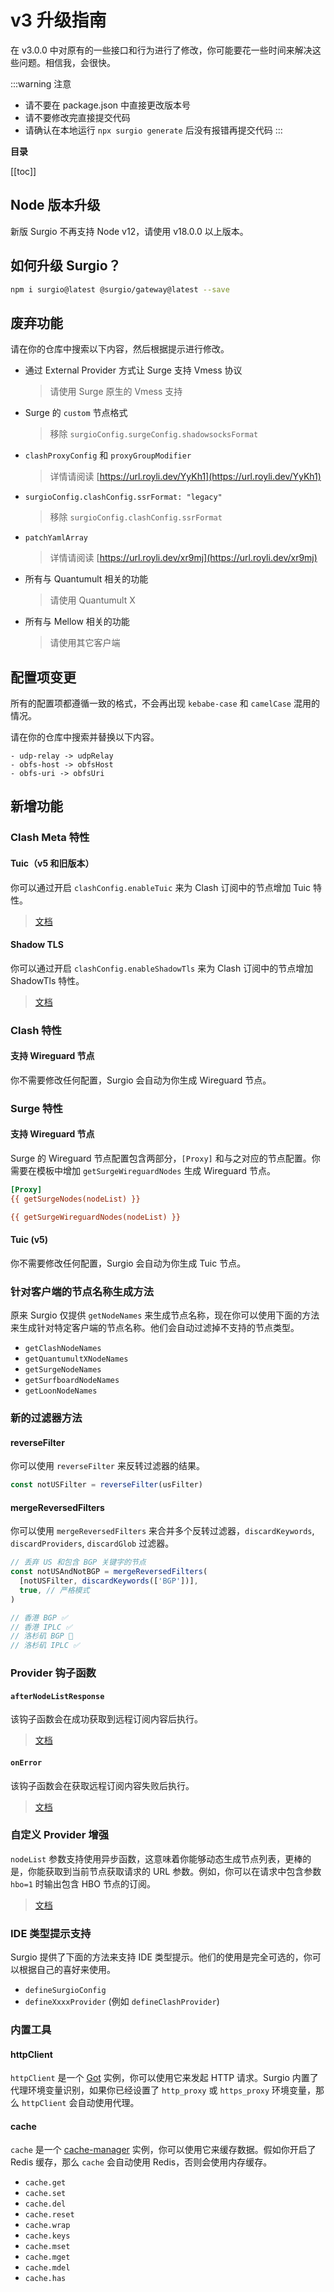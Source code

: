 # v3 升级指南

在 v3.0.0 中对原有的一些接口和行为进行了修改，你可能要花一些时间来解决这些问题。相信我，会很快。

:::warning 注意
- 请不要在 package.json 中直接更改版本号
- 请不要修改完直接提交代码
- 请确认在本地运行 `npx surgio generate` 后没有报错再提交代码
:::

**目录**

[[toc]]

## Node 版本升级

新版 Surgio 不再支持 Node v12，请使用 v18.0.0 以上版本。

## 如何升级 Surgio？

```bash
npm i surgio@latest @surgio/gateway@latest --save
```

## 废弃功能

请在你的仓库中搜索以下内容，然后根据提示进行修改。

- 通过 External Provider 方式让 Surge 支持 Vmess 协议
  > 请使用 Surge 原生的 Vmess 支持
- Surge 的 `custom` 节点格式
  > 移除 `surgioConfig.surgeConfig.shadowsocksFormat`
- `clashProxyConfig` 和 `proxyGroupModifier`
  > 详情请阅读 [https://url.royli.dev/YyKh1](https://url.royli.dev/YyKh1)
- `surgioConfig.clashConfig.ssrFormat: "legacy"`
  > 移除 `surgioConfig.clashConfig.ssrFormat`
- `patchYamlArray`
  > 详情请阅读 [https://url.royli.dev/xr9mj](https://url.royli.dev/xr9mj)
- 所有与 Quantumult 相关的功能
  > 请使用 Quantumult X
- 所有与 Mellow 相关的功能
  > 请使用其它客户端

## 配置项变更

所有的配置项都遵循一致的格式，不会再出现 `kebabe-case` 和 `camelCase` 混用的情况。

请在你的仓库中搜索并替换以下内容。

```
- udp-relay -> udpRelay
- obfs-host -> obfsHost
- obfs-uri -> obfsUri
```

## 新增功能

### Clash Meta 特性

#### Tuic（v5 和旧版本）

你可以通过开启 `clashConfig.enableTuic` 来为 Clash 订阅中的节点增加 Tuic 特性。

> [文档](/guide/custom-config.md#clashconfig-enabletuic)

#### Shadow TLS

你可以通过开启 `clashConfig.enableShadowTls` 来为 Clash 订阅中的节点增加 ShadowTls 特性。

> [文档](/guide/custom-config.md#clashconfig-enableshadowtls)

### Clash 特性

#### 支持 Wireguard 节点

你不需要修改任何配置，Surgio 会自动为你生成 Wireguard 节点。

### Surge 特性

#### 支持 Wireguard 节点

Surge 的 Wireguard 节点配置包含两部分，`[Proxy]` 和与之对应的节点配置。你需要在模板中增加 `getSurgeWireguardNodes` 生成 Wireguard 节点。

```ini
[Proxy]
{{ getSurgeNodes(nodeList) }}

{{ getSurgeWireguardNodes(nodeList) }}
```

#### Tuic (v5)

你不需要修改任何配置，Surgio 会自动为你生成 Tuic 节点。

### 针对客户端的节点名称生成方法

原来 Surgio 仅提供 `getNodeNames` 来生成节点名称，现在你可以使用下面的方法来生成针对特定客户端的节点名称。他们会自动过滤掉不支持的节点类型。

- `getClashNodeNames`
- `getQuantumultXNodeNames`
- `getSurgeNodeNames`
- `getSurfboardNodeNames`
- `getLoonNodeNames`

### 新的过滤器方法

#### reverseFilter

你可以使用 `reverseFilter` 来反转过滤器的结果。

```js
const notUSFilter = reverseFilter(usFilter)
```

#### mergeReversedFilters

你可以使用 `mergeReversedFilters` 来合并多个反转过滤器，`discardKeywords`, `discardProviders`, `discardGlob` 过滤器。


```js
// 丢弃 US 和包含 BGP 关键字的节点
const notUSAndNotBGP = mergeReversedFilters(
  [notUSFilter, discardKeywords(['BGP'])],
  true, // 严格模式
)

// 香港 BGP ✅
// 香港 IPLC ✅
// 洛杉矶 BGP 🚫
// 洛杉矶 IPLC ✅
```

### Provider 钩子函数

#### `afterNodeListResponse`

该钩子函数会在成功获取到远程订阅内容后执行。

> [文档](/guide/custom-provider.md#hooks-afternodelistresponse)

#### `onError`

该钩子函数会在获取远程订阅内容失败后执行。

> [文档](/guide/custom-provider.md#hooks-onerror)

### 自定义 Provider 增强

`nodeList` 参数支持使用异步函数，这意味着你能够动态生成节点列表，更棒的是，你能获取到当前节点获取请求的 URL 参数。例如，你可以在请求中包含参数 `hbo=1` 时输出包含 HBO 节点的订阅。

> [文档](/guide/custom-provider.md#异步模式)

### IDE 类型提示支持

Surgio 提供了下面的方法来支持 IDE 类型提示。他们的使用是完全可选的，你可以根据自己的喜好来使用。

- `defineSurgioConfig`
- `defineXxxxProvider` (例如 `defineClashProvider`)

### 内置工具

#### httpClient

`httpClient` 是一个 [Got](https://github.com/sindresorhus/got) 实例，你可以使用它来发起 HTTP 请求。Surgio 内置了代理环境变量识别，如果你已经设置了 `http_proxy` 或 `https_proxy` 环境变量，那么 `httpClient` 会自动使用代理。

#### cache

`cache` 是一个 [cache-manager](https://github.com/node-cache-manager/node-cache-manager) 实例，你可以使用它来缓存数据。假如你开启了 Redis 缓存，那么 `cache` 会自动使用 Redis，否则会使用内存缓存。

- `cache.get`
- `cache.set`
- `cache.del`
- `cache.reset`
- `cache.wrap`
- `cache.keys`
- `cache.mset`
- `cache.mget`
- `cache.mdel`
- `cache.has`

